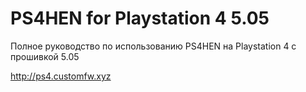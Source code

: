 # PS4HEN for Playstation 4 5.05
Полное руководство по использованию PS4HEN на Playstation 4 с прошивкой 5.05

http://ps4.customfw.xyz 